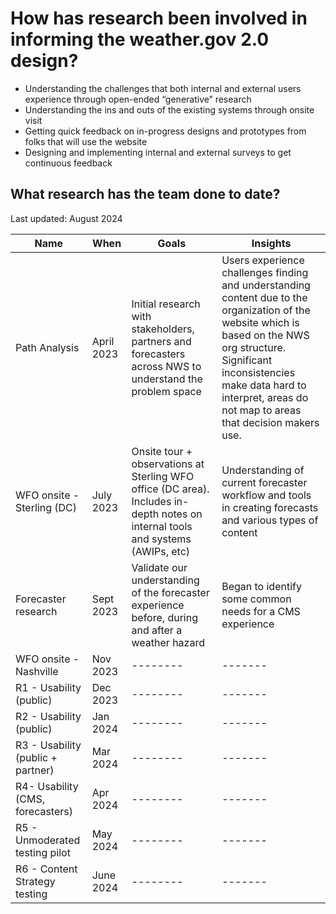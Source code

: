 <h1> How has research been involved in informing the weather.gov 2.0 design? </h1>

* Understanding the challenges that both internal and external users experience through open-ended “generative” research 
* Understanding the ins and outs of the existing systems through onsite visit 
* Getting quick feedback on in-progress designs and prototypes from folks that will use the website
* Designing and implementing internal and external surveys to get continuous feedback 

<h2> What research has the team done to date? </h2>
<p>Last updated: August 2024 </p>


| Name  | When  | Goals  | Insights  |
| -------- | ------- | -------- | ------- |
| Path Analysis | April 2023 | Initial research with stakeholders, partners and forecasters across NWS to understand the problem space | Users experience challenges finding and understanding content due to the organization of the website which is based on the NWS org structure. Significant inconsistencies make data hard to interpret, areas do not map to areas that decision makers use. |
| WFO onsite - Sterling (DC) | July 2023 | Onsite tour + observations at Sterling WFO office (DC area). Includes in-depth notes on internal tools and systems (AWIPs, etc) | Understanding of current forecaster workflow and tools in creating forecasts and various types of content  |
| Forecaster research | Sept 2023 | Validate our understanding of the forecaster experience before, during and after a weather hazard | Began to identify some common needs for a CMS experience |
| WFO onsite - Nashville | Nov 2023 | -------- | ------- |
| R1 - Usability (public) | Dec 2023 | -------- | ------- |
| R2 - Usability (public) | Jan 2024 | -------- | ------- |
| R3 - Usability (public + partner)| Mar 2024 | -------- | ------- |
| R4- Usability (CMS, forecasters) | Apr 2024 | -------- | ------- |
| R5 - Unmoderated testing pilot | May 2024 | -------- | ------- |
| R6 - Content Strategy testing | June 2024 | -------- | ------- |

